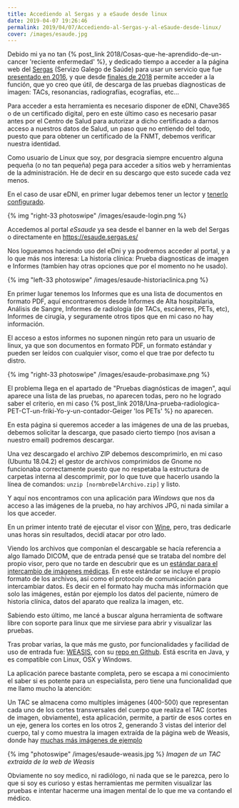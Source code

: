 ```yaml
---
title: Accediendo al Sergas y a eSaude desde linux
date: 2019-04-07 19:26:46
permalink: 2019/04/07/Accediendo-al-Sergas-y-al-eSaude-desde-linux/
cover: /images/esaude.jpg
---
```


Debido mi ya no tan {% post_link 2018/Cosas-que-he-aprendido-de-un-cancer 'reciente enfermedad' %}, y dedicado tiempo a acceder a la página web del [Sergas](https://www.sergas.es/) (Servizo Galego de Saúde) para usar un servicio que fue [presentado en 2016](https://www.farodevigo.es/gran-vigo/2016/05/11/sergas-lanza-app-consultar-tratamientos/1458511.html), y que desde [finales de 2018](https://www.lavozdegalicia.es/noticia/galicia/2018/12/17/puede-consultar-pruebas-medicas-internet/0003_201812G17P49913.htm) permite acceder a la función, que yo creo que útil, de descarga de las pruebas diagnosticas de imagen: TACs, resonancias, radiografías, ecografías, etc...

Para acceder a esta herramienta es necesario disponer de eDNI, Chave365 o de un certificado digital, pero en este último caso es necesario pasar antes por el Centro de Salud para autorizar a dicho certificado a darnos acceso a nuestros datos de Salud, un paso que no entiendo del todo, puesto que para obtener un certificado de la FNMT, debemos verificar nuestra identidad. 

Como usuario de Linux que soy, por desgracia siempre encuentro alguna pequeña (o no tan pequeña) pega para acceder a sitios web y herramientas de la administración. He de decir en su descargo que esto sucede cada vez menos.

En el caso de usar eDNI, en primer lugar debemos tener un lector y [tenerlo configurado](https://www.vidaxp.com/tecnologia/como-configurar-dnie-ubuntu-chrome-firefox/).

{% img "right-33 photoswipe" /images/esaude-login.png %}

Accedemos al portal *eSsaude* ya sea desde el banner en la web del Sergas o directamente en 
https://esaude.sergas.es/

Nos logueamos haciendo uso del eDni y ya podremos acceder al portal, y a lo que más nos interesa: La historia clínica: Prueba diagnosticas de imagen e Informes (tambíen hay otras opciones que por el momento no he usado).

 {% img "left-33 photoswipe" /images/esaude-historiaclinica.png %}
 
 
En primer lugar tenemos los Informes que es una lista de documentos en formato PDF, aquí encontraremos desde Informes de Alta hospitalaria, Análisis de Sangre, Informes de radiología (de TACs, escáneres, PETs, etc), Informes de cirugía, y seguramente otros tipos que en mi caso no hay información.

El acceso a estos informes no suponen ningún reto para un usuario de linux, ya que son documentos en formato PDF, un formato estándar y pueden ser leídos con cualquier visor, como el que trae por defecto tu distro.

{% img "right-33 photoswipe" /images/esaude-probasimaxe.png %}

El problema llega en el apartado de "Pruebas diagnósticas de imagen", aquí aparece una lista de las pruebas, no aparecen todas, pero no he logrado saber el criterio, en mi caso {% post_link 2018/Una-prueba-radiologica-PET-CT-un-friki-Yo-y-un-contador-Geiger 'los PETs' %} no aparecen.

En esta página si queremos acceder a las imágenes de una de las pruebas, debemos solicitar la descarga, que pasado cierto tiempo (nos avisan a nuestro email) podremos descargar.

Una vez descargado el archivo ZIP debemos descomprimirlo, en mi caso (Ubuntu 18.04.2) el gestor de archivos comprimidos de Gnome no funcionaba correctamente puesto que no respetaba la estructura de carpetas interna al descomprimir, por lo que tuve que hacerlo usando la línea de comandos: `unzip [normbreDelArchivo.zip]` y listo.

Y aquí nos encontramos con una aplicación para *Windows* que nos da acceso a las imágenes de la prueba, no hay archivos JPG, ni nada similar a los que acceder.

En un primer intento traté de ejecutar el visor con [Wine](https://www.winehq.org/), pero, tras dedicarle unas horas sin resultados, decidí atacar por otro lado.

Viendo los archivos que componían el descargable se hacía referencia a algo llamado DICOM, que de entrada pensé que se trataba del nombre del propio visor, pero que no tarde en descubrir que es un [estándar para el intercambio de imágenes médicas](https://es.wikipedia.org/wiki/DICOM). En este estándar se incluye el propio formato de los archivos, así como el protocolo de comunicación para intercambiar datos. Es decir en el formato hay mucha más información que solo las imágenes, están por ejemplo los datos del paciente, número de historia clínica, datos del aparato que realiza la imagen, etc.

Sabiendo esto último, me lancé a buscar alguna herramienta de software libre con soporte para linux que me sirviese para abrir y visualizar las pruebas. 

Tras probar varias, la que más me gusto, por funcionalidades y facilidad de uso de entrada fue: 
[WEASIS](https://nroduit.github.io/en/), con su [repo en Github](https://github.com/nroduit/Weasis). Está escrita en Java, y es compatible con Linux, OSX y Windows.

La aplicación parece bastante completa, pero se escapa a mi conocimiento el saber si es potente para un especialista, pero tiene una funcionalidad que me llamo mucho la atención:

Un TAC se almacena como multiples imágenes (400-500) que representan cada uno de los cortes transversales del cuerpo que realiza el TAC (cortes de imagen, obviamente), esta aplicación, permite, a partir de esos cortes en un eje, genera los cortes en los otros 2, generando 3 vistas del interior del cuerpo, tal y como muestra la imagen extraída de la página web de Weasis, donde hay [muchas más imágenes de ejemplo](https://nroduit.github.io/en/)

{% img "photoswipe" /images/esaude-weasis.jpg %}
_Imagen de un TAC extraida de la web de Weasis_

Obviamente no soy medico, ni radiólogo, ni nada que se le parezca, pero lo que si soy es curioso y estas herramientas me permiten visualizar las pruebas e intentar hacerme una imagen mental de lo que me va contando el médico.




